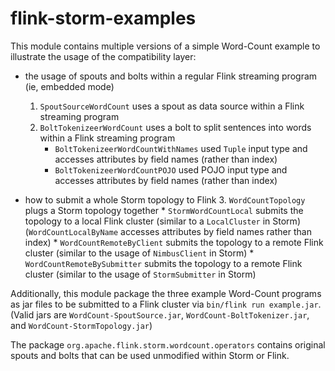# flink-storm-examples

This module contains multiple versions of a simple Word-Count example to illustrate the usage of the compatibility layer:
* the usage of spouts and bolts within a regular Flink streaming program (ie, embedded mode)
   1. `SpoutSourceWordCount` uses a spout as data source within a Flink streaming program
   2. `BoltTokenizeerWordCount` uses a bolt to split sentences into words within a Flink streaming program
      * `BoltTokenizeerWordCountWithNames` used `Tuple` input type and accesses attributes by field names (rather than index)
      * `BoltTokenizeerWordCountPOJO` used POJO input type and accesses attributes by field names (rather than index)

* how to submit a whole Storm topology to Flink
   3. `WordCountTopology` plugs a Storm topology together
      * `StormWordCountLocal` submits the topology to a local Flink cluster (similar to a `LocalCluster` in Storm)
        (`WordCountLocalByName` accesses attributes by field names rather than index)
      * `WordCountRemoteByClient` submits the topology to a remote Flink cluster (similar to the usage of `NimbusClient` in Storm)
      * `WordCountRemoteBySubmitter` submits the topology to a remote Flink cluster (similar to the usage of `StormSubmitter` in Storm)

Additionally, this module package the three example Word-Count programs as jar files to be submitted to a Flink cluster via `bin/flink run example.jar`.
(Valid jars are `WordCount-SpoutSource.jar`, `WordCount-BoltTokenizer.jar`, and `WordCount-StormTopology.jar`)

The package `org.apache.flink.storm.wordcount.operators` contains original spouts and bolts that can be used unmodified within Storm or Flink.
